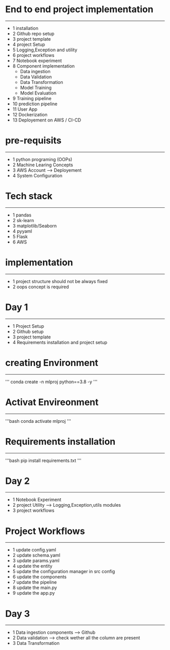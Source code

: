 # End to end project implementation
-------------------------------------
- 1 installation
- 2 Github repo setup
- 3 project template
- 4 project Setup
- 5 Logging,Exception and utility
- 6 project workflows
- 7 Notebook experiment
- 8 Component implementation
   - Data ingestion
   - Data Validation
   - Data Transformation
   - Model Training
   - Model Evaluation
- 9 Training pipeline
- 10 prediction pipeline
- 11 User App
- 12 Dockerization
- 13 Deployement on AWS / CI-CD


# pre-requisits
----------------
- 1 python programing (OOPs)
- 2 Machine Learing Concepts
- 3 AWS Account --> Deployement
- 4 System Configuration


# Tech stack
-------------
- 1 pandas
- 2 sk-learn
- 3 matplotlib/Seaborn
- 4 pyyaml
- 5 Flask
- 6 AWS 


# implementation
------------------
- 1 project structure should not be always fixed
- 2 oops concept is required


# Day 1
----------
- 1 Project Setup
- 2 Github setup
- 3 project template
- 4 Requirements installation and project setup

# creating Environment
------------------------
'''
conda create -n mlproj python==3.8 -y 
'''

# Activat Envireonment
------------------------
'''bash
conda activate mlproj
'''


# Requirements installation
-----------------------------
'''bash
pip install requirements.txt
'''

# Day 2
---------
- 1 Notebook Experiment
- 2 project Utility --> Logging,Exception,utils modules
- 3 project workflows


# Project Workflows
---------------------
- 1 update config.yaml
- 2 update schema.yaml
- 3 update params.yaml
- 4 update the entity
- 5 update the configuration manager in src config
- 6 update the components
- 7 update the pipeline
- 8 update the main.py
- 9 update the app.py 


# Day 3
---------
- 1 Data ingestion components --> Github
- 2 Data validation --> check wether all the column are present
- 3 Data Transformation 

